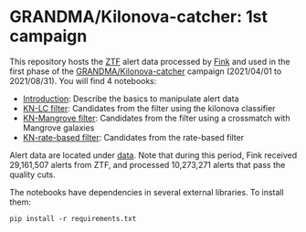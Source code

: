 # GRANDMA/Kilonova-catcher: 1st campaign

This repository hosts the [ZTF](https://www.ztf.caltech.edu/) alert data processed by [Fink](https://fink-broker.org) and used in the first phase of the [GRANDMA/Kilonova-catcher](https://grandma-kilonovacatcher.lal.in2p3.fr/) campaign (2021/04/01 to 2021/08/31). You will find 4 notebooks:

- [Introduction](introduction.ipynb): Describe the basics to manipulate alert data
- [KN-LC filter](KN-LC_filter.ipynb): Candidates from the filter using the kilonova classifier
- [KN-Mangrove filter](KN-Mangrove_filter.ipynb): Candidates from the filter using a crossmatch with Mangrove galaxies
- [KN-rate-based filter](KN-rate-based_filter.ipynb): Candidates from the rate-based filter

Alert data are located under [data](data/). Note that during this period, Fink received 29,161,507 alerts from ZTF, and processed 10,273,271 alerts that pass the quality cuts.

The notebooks have dependencies in several external libraries. To install them:

```
pip install -r requirements.txt
```